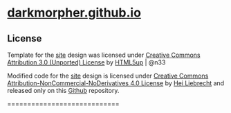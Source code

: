[darkmorpher.github.io][web]
============================

License
-------

Template for the [site][web] design was licensed under [Creative Commons Attribution 3.0 (Unported) License][lic2] by [HTML5up][h5] | @n33

Modified code for the [site][web] design is licensed under [Creative Commons Attribution-NonCommercial-NoDerivatives 4.0 License][lic] by [Hei Liebrecht][web] and released only on this [Github][git] repository.

[lic]: http://creativecommons.org/licenses/by-nc-nd/4.0
[web]: http://darkmorpher.xyz
[git]: http://github.com/darkmorpher/darkmorpher.github.io
[h5]: http://html5up.net/license
[lic2]: http://creativecommons.org/licenses/by/3.0

============================
